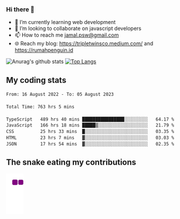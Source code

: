 ### Hi there 👋

<!--
**padepokanpenguin/padepokanpenguin** is a ✨ _special_ ✨ repository because its `README.md` (this file) appears on your GitHub profile.
-->

- 🌱 I’m currently learning  web development
- 👯 I’m looking to collaborate on javascript developers
- 📫 How to reach me jamal.psw@gmail.com
- 🌐 Reach my blog:
   https://tripletwinsco.medium.com/ and
   https://rumahpenguin.id

![Anurag's github stats](https://github-readme-stats.vercel.app/api?username=padepokanpenguin&count_private=true&disable_animations=false&show_icons=true&theme=default)
[![Top Langs](https://github-readme-stats.vercel.app/api/top-langs/?username=padepokanpenguin&theme=default&layout=compact)](https://github.com/padepokanpenguin)

## My coding stats

<!--START_SECTION:waka-->

```txt
From: 16 August 2022 - To: 05 August 2023

Total Time: 763 hrs 5 mins

TypeScript   489 hrs 40 mins ████████████████░░░░░░░░░   64.17 %
JavaScript   166 hrs 18 mins █████▒░░░░░░░░░░░░░░░░░░░   21.79 %
CSS          25 hrs 33 mins  █░░░░░░░░░░░░░░░░░░░░░░░░   03.35 %
HTML         23 hrs 7 mins   ▓░░░░░░░░░░░░░░░░░░░░░░░░   03.03 %
JSON         17 hrs 54 mins  ▓░░░░░░░░░░░░░░░░░░░░░░░░   02.35 %
```

<!--END_SECTION:waka-->


## The snake eating my contributions
![snake gif](https://github.com/padepokanpenguin/padepokanpenguin/blob/output/github-contribution-grid-snake.gif)
